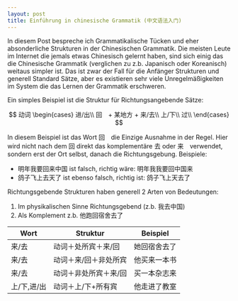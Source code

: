 ```yaml
---
layout: post
title: Einführung in chinesische Grammatik (中文语法入门)
---
```


In diesem Post bespreche ich Grammatikalische Tücken und eher absonderliche Strukturen in der Chinesischen Grammatik. Die meisten Leute im Internet die jemals etwas Chinesisch gelernt haben, sind sich einig das die Chinesische Grammatik (verglichen zu z.b. Japanisch oder Koreanisch) weitaus simpler ist. Das ist zwar der Fall für die Anfänger Strukturen und generell Standard Sätze, aber es existieren sehr viele Unregelmäßigkeiten im System die das Lernen der Grammatik erschweren. 

Ein simples Beispiel ist die Struktur für Richtungsangebende Sätze:


$$
动词
\begin{cases}
进/出\\
回　+ 某地方 + 来/去\\
上/下\\
过\\
\end{cases}
$$

In diesem Beispiel ist das Wort 回　die Einzige Ausnahme in der Regel. Hier wird nicht nach dem 回 direkt das komplementäre 去 oder 来　verwendet, sondern erst der Ort selbst, danach die Richtungsgebung.
Beispiele:

* 明年我要回来中国 ist falsch, richtig wäre: 明年我我要回中国来
* 鸽子飞上去天了 ist ebenso falsch, richtig ist: 鸽子飞上天去了


Richtungsgebende Strukturen haben generell 2 Arten von Bedeutungen:

1. Im physikalischen Sinne Richtungsgebend (z.b.  我去中国)
2. Als Komplement z.b. 他跑回宿舍去了


|     Wort    |        Struktur       |   Beispiel   |
|-------------|-----------------------|--------------|
| 来/去       | 动词＋处所宾＋来/回   | 她回宿舍去了 |
| 来/去       | 动词＋来/回＋非处所宾 | 他买来一本书 |
| 来/去       | 动词＋非处所宾＋来/回 | 买一本杂志来 |
| 上/下,进/出 | 动词＋上/下+所有宾    | 他走进了教室 |


